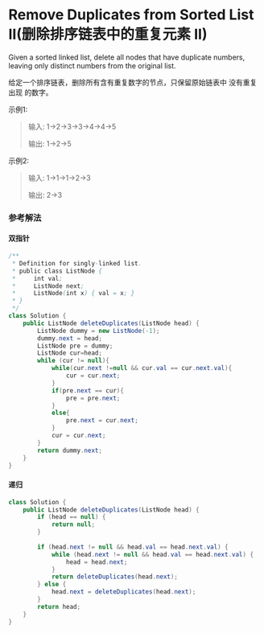 # Remove Duplicates from Sorted List II(删除排序链表中的重复元素 II)

Given a sorted linked list, delete all nodes that have duplicate numbers, leaving only distinct numbers from the original list.

给定一个排序链表，删除所有含有重复数字的节点，只保留原始链表中 没有重复出现 的数字。

示例1:
>输入: 1->2->3->3->4->4->5
>
>输出: 1->2->5

示例2:
>输入: 1->1->1->2->3
>
>输出: 2->3


### 参考解法

#### 双指针

```java
/**
 * Definition for singly-linked list.
 * public class ListNode {
 *     int val;
 *     ListNode next;
 *     ListNode(int x) { val = x; }
 * }
 */
class Solution {
    public ListNode deleteDuplicates(ListNode head) {
        ListNode dummy = new ListNode(-1);
        dummy.next = head;
        ListNode pre = dummy;
        ListNode cur=head;
        while (cur != null){
            while(cur.next !=null && cur.val == cur.next.val){
                cur = cur.next;
            }
            if(pre.next == cur){
                pre = pre.next;
            }
            else{
                pre.next = cur.next;
            }
            cur = cur.next;
        }
        return dummy.next;
    }
}
```

#### 递归

```java
class Solution {
    public ListNode deleteDuplicates(ListNode head) {
        if (head == null) {
            return null;
        }
    
        if (head.next != null && head.val == head.next.val) {
            while (head.next != null && head.val == head.next.val) {
                head = head.next;
            }
            return deleteDuplicates(head.next);
        } else {
            head.next = deleteDuplicates(head.next);
        }
        return head;
    }
}
```